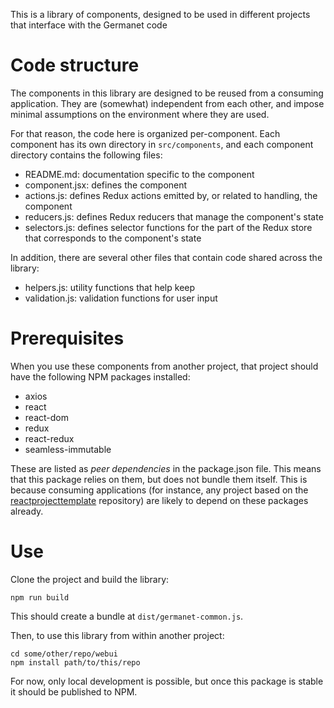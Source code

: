 This is a library of components, designed to be used in different
projects that interface with the Germanet code

# Code structure

The components in this library are designed to be reused from a
consuming application.  They are (somewhat) independent from each
other, and impose minimal assumptions on the environment where they
are used.

For that reason, the code here is organized per-component.  Each
component has its own directory in `src/components`, and each
component directory contains the following files:
  - README.md: documentation specific to the component 
  - component.jsx: defines the component
  - actions.js: defines Redux actions emitted by, or related to
    handling, the component
  - reducers.js: defines Redux reducers that manage the component's
    state 
  - selectors.js: defines selector functions for the part of the Redux
    store that corresponds to the component's state
  
In addition, there are several other files that contain code shared
across the library:
  - helpers.js: utility functions that help keep
  - validation.js: validation functions for user input

# Prerequisites

When you use these components from another project, that project
should have the following NPM packages installed:
  - axios
  - react
  - react-dom
  - redux
  - react-redux
  - seamless-immutable
  
These are listed as *peer dependencies* in the package.json file.
This means that this package relies on them, but does not bundle them
itself.  This is because consuming applications (for instance, any
project based on the
[reactprojecttemplate](https://weblicht.sfs.uni-tuebingen.de/gitlab/clarind/misc/reactprojecttemplate)
repository) are likely to depend on these packages already.

# Use

Clone the project and build the library:
```
npm run build 
```
This should create a bundle at `dist/germanet-common.js`.

Then, to use this library from within another project:
```
cd some/other/repo/webui
npm install path/to/this/repo
```

For now, only local development is possible, but once this package is
stable it should be published to NPM. 

